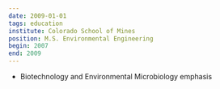 ```yaml
---
date: 2009-01-01
tags: education
institute: Colorado School of Mines
position: M.S. Environmental Engineering 
begin: 2007
end: 2009
---
```

- Biotechnology and Environmental Microbiology emphasis
